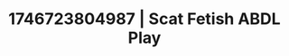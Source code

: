 ---
categories:
- ASMR tingles
- AI-generated
- Erotic curves
- Slow burn erotica
- Candlelit scenes
- Kinky fairytales
- ASMR
- Cosplay
image: /assets/images/1746723804987.jpg
layout: post
seo:
  description: Featured content with high-quality ABDL Play, Scat Fetish. HD images
    available.
  keywords: ABDL Play, Scat Fetish
  og_image: /assets/images/1746723804987.jpg
  schema_type: VisualArtwork
tags:
- ABDL Play
- Scat Fetish
- '#1746723804987'
title: 1746723804987 | Scat Fetish ABDL Play
---